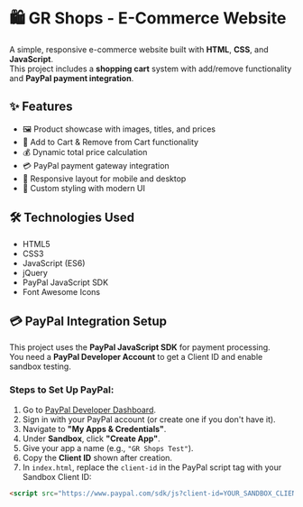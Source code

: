 
# 🛍️ GR Shops - E-Commerce Website

A simple, responsive e-commerce website built with **HTML**, **CSS**, and **JavaScript**.  
This project includes a **shopping cart** system with add/remove functionality and **PayPal payment integration**.

## ✨ Features

- 🖼️ Product showcase with images, titles, and prices
- 🛒 Add to Cart & Remove from Cart functionality
- 💰 Dynamic total price calculation
- 💳 PayPal payment gateway integration
- 📱 Responsive layout for mobile and desktop
- 🎨 Custom styling with modern UI

## 🛠️ Technologies Used

- HTML5
- CSS3
- JavaScript (ES6)
- jQuery
- PayPal JavaScript SDK
- Font Awesome Icons

## 💳 PayPal Integration Setup

This project uses the **PayPal JavaScript SDK** for payment processing.  
You need a **PayPal Developer Account** to get a Client ID and enable sandbox testing.

### Steps to Set Up PayPal:

1. Go to [PayPal Developer Dashboard](https://developer.paypal.com/).  
2. Sign in with your PayPal account (or create one if you don't have it).  
3. Navigate to **"My Apps & Credentials"**.  
4. Under **Sandbox**, click **"Create App"**.  
5. Give your app a name (e.g., `"GR Shops Test"`).  
6. Copy the **Client ID** shown after creation.  
7. In `index.html`, replace the `client-id` in the PayPal script tag with your Sandbox Client ID:

```html
<script src="https://www.paypal.com/sdk/js?client-id=YOUR_SANDBOX_CLIENT_ID&currency=USD"></script>







